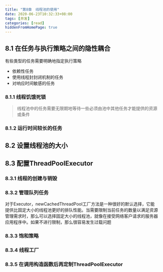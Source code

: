 ```yaml
---
title: "第8章　线程池的使用"
date: 2020-06-23T10:32:33+08:00
tags: [并发]
categories: [read]
hiddenFromHomePage: true
---
```


## 8.1 在任务与执行策略之间的隐性耦合
有些类型的任务需要明确地指定执行策略
- 依赖性任务
- 使用线程封封闭机制的任务
- 对响应时间敏感的任务

### 8.1.1 线程饥饿死锁
>线程池中的任务需要无限期地等待一些必须由池中其他任务才能提供的资源或条件
### 8.1.2 运行时间较长的任务
## 8.2 设置线程池的大小
## 8.3 配置ThreadPoolExecutor
### 8.3.1 线程的创建与销毁
### 8.3.2 管理队列任务
对于Executor，newCachedThreadPool工厂方法是一种很好的默认选择，它能提供比固定大小的线程池更好的排队性能。当需要限制当前任务的数量以满足资源管理需求时，那么可以选择固定大小的线程池，就像在接受网络客户请求的服务器应用程序中。如果不进行限制，那么很容易发生过载问题
### 8.3.3 饱和策略
### 8.3.4 线程工厂
### 8.3.5 在调用构造函数后再定制ThreadPoolExecutor
